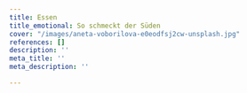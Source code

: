 ```yaml
---
title: Essen
title_emotional: So schmeckt der Süden
cover: "/images/aneta-voborilova-e0eodfsj2cw-unsplash.jpg"
references: []
description: ''
meta_title: ''
meta_description: ''

---
```


